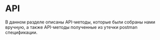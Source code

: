 # API

В данном разделе описаны API-методы, которые были собраны нами вручную, а также API-методы полученные из утечки postman спецификации.